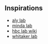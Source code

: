 ## Inspirations

- [aly lab](https://github.com/alylab/labmanual)
- [minda lab](https://osf.io/fztua/)
- [hbc lab wiki](https://wiki.uiowa.edu/display/hbclabwiki/Home)
- [whitaker lab](https://github.com/WhitakerLab/Onboarding)